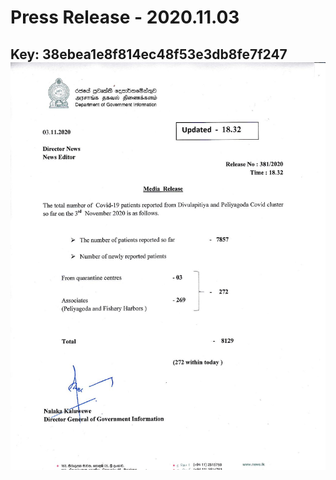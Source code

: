 # Press Release - 2020.11.03 
Key: 38ebea1e8f814ec48f53e3db8fe7f247 
![img](img/38ebea1e8f814ec48f53e3db8fe7f247.jpg)
---
```

```
